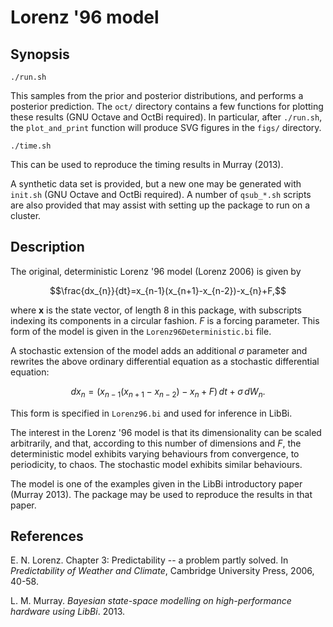 Lorenz '96 model
================

Synopsis
--------

    ./run.sh

This samples from the prior and posterior distributions, and performs a
posterior prediction. The `oct/` directory contains a few functions for
plotting these results (GNU Octave and OctBi required). In particular, after
`./run.sh`, the `plot_and_print` function will produce SVG figures in the
`figs/` directory.

    ./time.sh

This can be used to reproduce the timing results in Murray (2013).

A synthetic data set is provided, but a new one may be generated with
`init.sh` (GNU Octave and OctBi required). A number of `qsub_*.sh` scripts are
also provided that may assist with setting up the package to run on a cluster.


Description
-----------

The original, deterministic Lorenz '96 model (Lorenz 2006) is given by

$$\frac{dx_{n}}{dt}=x_{n-1}(x_{n+1}-x_{n-2})-x_{n}+F,$$

where $\mathbf{x}$ is the state vector, of length 8 in this package, with
subscripts indexing its components in a circular fashion. $F$ is a forcing
parameter. This form of the model is given in the `Lorenz96Deterministic.bi`
file.

A stochastic extension of the model adds an additional $\sigma$ parameter and
rewrites the above ordinary differential equation as a stochastic differential
equation:

$$dx_{n}=\left(x_{n-1}(x_{n+1}-x_{n-2})-x_{n}+F\right)\, dt+\sigma\, dW_{n}.$$

This form is specified in `Lorenz96.bi` and used for inference in LibBi.

The interest in the Lorenz '96 model is that its dimensionality can be scaled
arbitrarily, and that, according to this number of dimensions and $F$, the
deterministic model exhibits varying behaviours from convergence, to
periodicity, to chaos. The stochastic model exhibits similar behaviours.

The model is one of the examples given in the LibBi introductory paper (Murray
2013). The package may be used to reproduce the results in that paper.

References
----------

E. N. Lorenz. Chapter 3: Predictability -- a problem partly solved. In
*Predictability of Weather and Climate*, Cambridge University Press, 2006,
40-58.

L. M. Murray. *Bayesian state-space modelling on high-performance hardware
using LibBi*. 2013.
